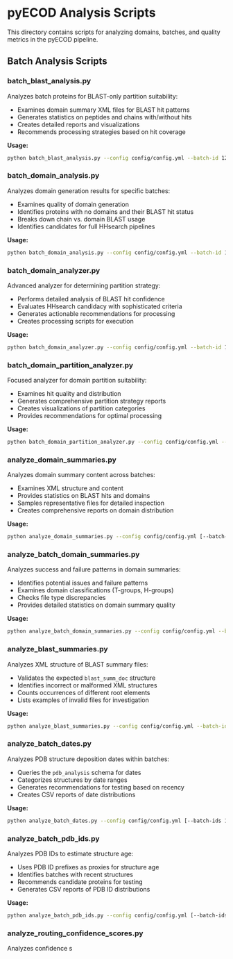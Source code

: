# pyECOD Analysis Scripts

This directory contains scripts for analyzing domains, batches, and quality metrics in the pyECOD pipeline.

## Batch Analysis Scripts

### batch_blast_analysis.py

Analyzes batch proteins for BLAST-only partition suitability:
- Examines domain summary XML files for BLAST hit patterns
- Generates statistics on peptides and chains with/without hits
- Creates detailed reports and visualizations
- Recommends processing strategies based on hit coverage

**Usage:**
```bash
python batch_blast_analysis.py --config config/config.yml --batch-id 123 --output-dir results/batch123
```

### batch_domain_analysis.py

Analyzes domain generation results for specific batches:
- Examines quality of domain generation
- Identifies proteins with no domains and their BLAST hit status
- Breaks down chain vs. domain BLAST usage
- Identifies candidates for full HHsearch pipelines

**Usage:**
```bash
python batch_domain_analysis.py --config config/config.yml --batch-id 123 --output-dir analysis_results
```

### batch_domain_analyzer.py

Advanced analyzer for determining partition strategy:
- Performs detailed analysis of BLAST hit confidence
- Evaluates HHsearch candidacy with sophisticated criteria
- Generates actionable recommendations for processing
- Creates processing scripts for execution

**Usage:**
```bash
python batch_domain_analyzer.py --config config/config.yml --batch-id 123 --output-dir batch_123_analysis
```

### batch_domain_partition_analyzer.py

Focused analyzer for domain partition suitability:
- Examines hit quality and distribution
- Generates comprehensive partition strategy reports
- Creates visualizations of partition categories
- Provides recommendations for optimal processing

**Usage:**
```bash
python batch_domain_partition_analyzer.py --config config/config.yml --batch-id 123 --peptide-threshold 30
```

### analyze_domain_summaries.py

Analyzes domain summary content across batches:
- Examines XML structure and content
- Provides statistics on BLAST hits and domains
- Samples representative files for detailed inspection
- Creates comprehensive reports on domain distribution

**Usage:**
```bash
python analyze_domain_summaries.py --config config/config.yml [--batch-id 123] [--sample-size 10] [--detailed]
```

### analyze_batch_domain_summaries.py

Analyzes success and failure patterns in domain summaries:
- Identifies potential issues and failure patterns
- Examines domain classifications (T-groups, H-groups)
- Checks file type discrepancies
- Provides detailed statistics on domain summary quality

**Usage:**
```bash
python analyze_batch_domain_summaries.py --config config/config.yml --batch-id 123 [--sample-size 50]
```

### analyze_blast_summaries.py

Analyzes XML structure of BLAST summary files:
- Validates the expected `blast_summ_doc` structure
- Identifies incorrect or malformed XML structures
- Counts occurrences of different root elements
- Lists examples of invalid files for investigation

**Usage:**
```bash
python analyze_blast_summaries.py --config config/config.yml --batch-id 123 [--max-examples 10]
```

### analyze_batch_dates.py

Analyzes PDB structure deposition dates within batches:
- Queries the `pdb_analysis` schema for dates
- Categorizes structures by date ranges
- Generates recommendations for testing based on recency
- Creates CSV reports of date distributions

**Usage:**
```bash
python analyze_batch_dates.py --config config/config.yml [--batch-ids 123 456] [--min-date 2023-01-01]
```

### analyze_batch_pdb_ids.py

Analyzes PDB IDs to estimate structure age:
- Uses PDB ID prefixes as proxies for structure age
- Identifies batches with recent structures
- Recommends candidate proteins for testing
- Generates CSV reports of PDB ID distributions

**Usage:**
```bash
python analyze_batch_pdb_ids.py --config config/config.yml [--batch-ids 123 456] [--min-recent 50]
```

### analyze_routing_confidence_scores.py

Analyzes confidence s